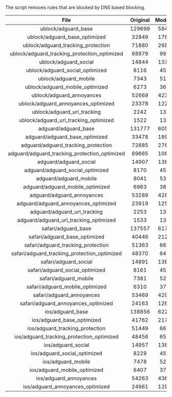 The script removes rules that are blocked by DNS based blocking.


| File | Original | Modified |
|:----:|:-----:|:-----:|
| ublock/adguard_base | 129699 | 58424 |
| ublock/adguard_base_optimized | 32849 | 17879 |
| ublock/adguard_tracking_protection | 71880 | 26862 |
| ublock/adguard_tracking_protection_optimized | 68879 | 9955 |
| ublock/adguard_social | 14844 | 13764 |
| ublock/adguard_social_optimized | 8116 | 4535 |
| ublock/adguard_mobile | 7343 | 5177 |
| ublock/adguard_mobile_optimized | 6273 | 3697 |
| ublock/adguard_annoyances | 52669 | 42351 |
| ublock/adguard_annoyances_optimized | 23378 | 12286 |
| ublock/adguard_url_tracking | 2242 | 1364 |
| ublock/adguard_url_tracking_optimized | 1522 | 1361 |
| adguard/adguard_base | 131777 | 60543 |
| adguard/adguard_base_optimized | 33478 | 18937 |
| adguard/adguard_tracking_protection | 72685 | 27607 |
| adguard/adguard_tracking_protection_optimized | 69665 | 10684 |
| adguard/adguard_social | 14907 | 13829 |
| adguard/adguard_social_optimized | 8170 | 4586 |
| adguard/adguard_mobile | 8041 | 5365 |
| adguard/adguard_mobile_optimized | 6963 | 3878 |
| adguard/adguard_annoyances | 53289 | 42883 |
| adguard/adguard_annoyances_optimized | 23919 | 12588 |
| adguard/adguard_url_tracking | 2253 | 1373 |
| adguard/adguard_url_tracking_optimized | 1533 | 1370 |
| safari/adguard_base | 137557 | 61738 |
| safari/adguard_base_optimized | 40446 | 21218 |
| safari/adguard_tracking_protection | 51363 | 6648 |
| safari/adguard_tracking_protection_optimized | 48370 | 6496 |
| safari/adguard_social | 14891 | 13810 |
| safari/adguard_social_optimized | 8161 | 4570 |
| safari/adguard_mobile | 7381 | 5220 |
| safari/adguard_mobile_optimized | 6310 | 3734 |
| safari/adguard_annoyances | 53469 | 42984 |
| safari/adguard_annoyances_optimized | 24163 | 12665 |
| ios/adguard_base | 138856 | 62247 |
| ios/adguard_base_optimized | 41762 | 21724 |
| ios/adguard_tracking_protection | 51449 | 6658 |
| ios/adguard_tracking_protection_optimized | 48456 | 6506 |
| ios/adguard_social | 14957 | 13849 |
| ios/adguard_social_optimized | 8229 | 4591 |
| ios/adguard_mobile | 7478 | 5265 |
| ios/adguard_mobile_optimized | 6407 | 3776 |
| ios/adguard_annoyances | 54263 | 43663 |
| ios/adguard_annoyances_optimized | 24961 | 12996 |